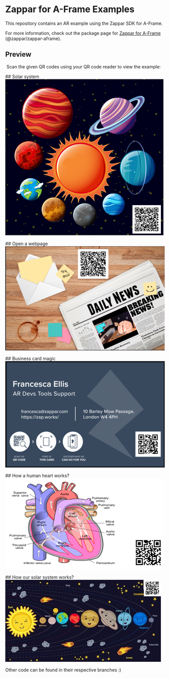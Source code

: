 # Zappar for A-Frame Examples
This repository contains an AR example using the Zappar SDK for A-Frame.

For more information, check out the package page for [Zappar for A-Frame](https://www.npmjs.com/package/@zappar/zappar-aframe) (@zappar/zappar-aframe).

## Preview
​
Scan the given QR codes using your QR code reader to view the example:


##​ Solar system
![Preview QR Code"](image5.png)


##​ Open a webpage
![Preview QR Code"](image4.png)


##​ Business card magic
![Preview QR Code"](image3.png)


##​ How a human heart works?
![Preview QR Code"](image2.png)


##​ How our solar system works?
![Preview QR Code"](image1.png)


Other code can be found in their respective branches :) 